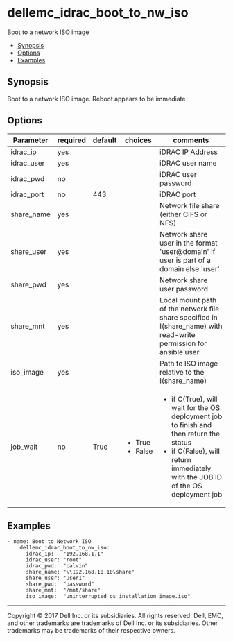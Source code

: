 # dellemc_idrac_boot_to_nw_iso
Boot to a network ISO image

  * [Synopsis](#Synopsis)
  * [Options](#Options)
  * [Examples](#Examples)

## <a name="Synopsis"></a>Synopsis
 Boot to a network ISO image. Reboot appears to be immediate

## <a name="Options"></a>Options

| Parameter     | required    | default  | choices    | comments |
| ------------- |-------------| ---------|----------- |--------- |
| idrac_ip  |   yes  |  | |  iDRAC IP Address  |
| idrac_user  |   yes  |  | |  iDRAC user name  |
| idrac_pwd  |   no  |  | |  iDRAC user password  |
| idrac_port  |   no  |  443  | |  iDRAC port  |
| share_name  |   yes  |  | |  Network file share (either CIFS or NFS)  |
| share_user  |   yes  |  | |  Network share user in the format 'user@domain' if user is part of a domain else 'user'  |
| share_pwd  |   yes  |  | |  Network share user password  |
| share_mnt  |   yes  |  | |  Local mount path of the network file share specified in I(share_name) with read-write permission for ansible user  |
| iso_image  |   yes  |  | |  Path to ISO image relative to the I(share_name)  |
| job_wait  |   no  |  True  | <ul><li>True</li><li>False</li></ul> | <ul><li>if C(True), will wait for the OS deployment job to finish and then return the status</li><li>if C(False), will return immediately with the JOB ID of the OS deployment job |

## <a name="Examples"></a>Examples

```
- name: Boot to Network ISO
    dellemc_idrac_boot_to_nw_iso:
      idrac_ip:   "192.168.1.1"
      idrac_user: "root"
      idrac_pwd:  "calvin"
      share_name: "\\192.168.10.10\share"
      share_user: "user1"
      share_pwd:  "password"
      share_mnt:  "/mnt/share"
      iso_image:  "uninterrupted_os_installation_image.iso"

```

---

Copyright © 2017 Dell Inc. or its subsidiaries. All rights reserved. Dell, EMC, and other trademarks are trademarks of Dell Inc. or its subsidiaries. Other trademarks may be trademarks of their respective owners.
